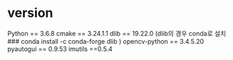 
# version
Python == 3.6.8
cmake == 3.24.1.1
dlib == 19.22.0 (dlib의 경우 conda로 설치 ### conda install -c conda-forge dlib )
opencv-python == 3.4.5.20
pyautogui == 0.9.53
imutils ==0.5.4